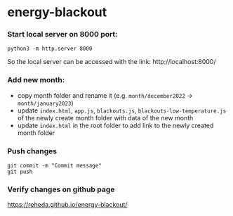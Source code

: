 # energy-blackout

### Start local server on 8000 port:
```shell
python3 -m http.server 8000
```
So the local server can be accessed with the link:
http://localhost:8000/


### Add new month:
- copy month folder and rename it (e.g. `month/december2022` -> `month/january2023`)
- update `index.html`, `app.js`, `blackouts.js`, `blackouts-low-temperature.js` of the newly create month folder with data of the new month
- update `index.html` in the root folder to add link to the newly created month folder


### Push changes
```shell
git commit -m "Commit message"
git push
```

### Verify changes on github page
https://reheda.github.io/energy-blackout/